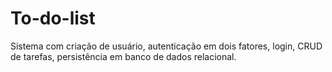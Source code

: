 # To-do-list

Sistema com criação de usuário, autenticação em dois fatores, login, CRUD de tarefas, persistência em banco de dados relacional. 
